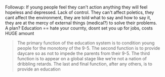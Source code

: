 

Followup:
If young people feel they can't action anything they will feel hopeless and depressed.
Lack of control. They can't affect poletics, they cant affect the environment, they are told what to say and how to say it, they are at the mercy of external things (medical?) to solve their problems. A plan?
Education == hate your cournty, dosnt set you up for jobs, costs HUGE amount

> The primary function of the education system is to condition young people for the monotony of the 9-5. The second function is to provide daycare so as not to impede the parents from their 9-5. The third function is to appear on a global stage like we’re not a nation of dribbling retards. The last and final function, after any others, is to provide an education
